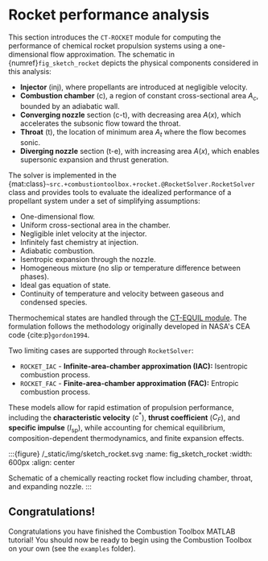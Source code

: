 # Rocket performance analysis

This section introduces the `CT-ROCKET` module for computing the performance of chemical rocket propulsion systems using a one-dimensional flow approximation. The schematic in {numref}`fig_sketch_rocket` depicts the physical components considered in this analysis:

- **Injector** (inj), where propellants are introduced at negligible velocity.
- **Combustion chamber** (c), a region of constant cross-sectional area $A_c$, bounded by an adiabatic wall.
- **Converging nozzle** section (c-t), with decreasing area $A(x)$, which accelerates the subsonic flow toward the throat.
- **Throat** (t), the location of minimum area $A_t$ where the flow becomes sonic.
- **Diverging nozzle** section (t-e), with increasing area $A(x)$, which enables supersonic expansion and thrust generation.

 The solver is implemented in the {mat:class}`~src.+combustiontoolbox.+rocket.@RocketSolver.RocketSolver` class and provides tools to evaluate the idealized performance of a propellant system under a set of simplifying assumptions:

- One-dimensional flow.
- Uniform cross-sectional area in the chamber.
- Negligible inlet velocity at the injector.
- Infinitely fast chemistry at injection.
- Adiabatic combustion.
- Isentropic expansion through the nozzle.
- Homogeneous mixture (no slip or temperature difference between phases).
- Ideal gas equation of state.
- Continuity of temperature and velocity between gaseous and condensed species.
  
Thermochemical states are handled through the [CT-EQUIL module](./1_chemical_equilibrium.md). The formulation follows the methodology originally developed in NASA's CEA code {cite:p}`gordon1994`.

Two limiting cases are supported through `RocketSolver`:

- `ROCKET_IAC` - **Infinite-area-chamber approximation (IAC):** Isentropic combustion process.
- `ROCKET_FAC` - **Finite-area-chamber approximation (FAC):** Entropic combustion process.

These models allow for rapid estimation of propulsion performance, including the **characteristic velocity** ($c^*$), **thrust coefficient** ($C_F$), and **specific impulse** ($I_{\text{sp}}$), while accounting for chemical equilibrium, composition-dependent thermodynamics, and finite expansion effects.

:::{figure} /_static/img/sketch_rocket.svg
:name: fig_sketch_rocket
:width: 600px
:align: center

Schematic of a chemically reacting rocket flow including chamber, throat, and expanding nozzle.
:::


## Congratulations!
Congratulations you have finished the Combustion Toolbox MATLAB tutorial! You should now be ready to begin using the Combustion Toolbox on your own (see the `examples` folder).

<!-- 

See the following dedicated pages for usage examples and detailed implementation of each model.

```{toctree}
:caption: Contents
:maxdepth: 1
:titlesonly:

rockets/rockets_IAC
rockets/rockets_FAC
``` 

-->